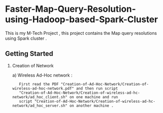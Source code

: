 # Faster-Map-Query-Resolution-using-Hadoop-based-Spark-Cluster
This is my M-Tech Project , this project contains the Map query resolutions using Spark cluster .

## Getting Started

1. Creation of Network

    a) Wireless Ad-Hoc network :
    
          First read the PDF "Creation-of-Ad-Hoc-Network/Creation-of-wireless-ad-hoc-network.pdf" and then run script
          "Creation-of-Ad-Hoc-Network/Creation-of-wireless-ad-hc-network/ad_hoc_client.sh" on one machine and run
          script "Creation-of-Ad-Hoc-Network/Creation-of-wireless-ad-hc-network/ad_hoc_server.sh" on another machine .
